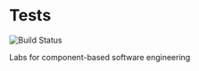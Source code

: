 # Tests

![Build Status](https://travis-ci.org/ddynikov/Tests.svg?branch=main)

Labs for component-based software engineering

